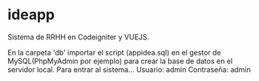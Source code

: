 # ideapp
Sistema de RRHH en Codeigniter y VUEJS.

En la carpeta 'db' importar el script (appidea.sql) en el gestor de MySQL(PhpMyAdmin por ejemplo) para crear la base de datos en el servidor local.
Para entrar al sistema...
Usuario: admin
Contraseña: admin
